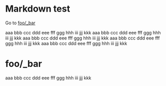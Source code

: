 # Markdown test

Go to [foo/_bar](#foobar)

aaa
bbb
ccc
ddd
eee
fff
ggg
hhh
iii
jjj
kkk
aaa
bbb
ccc
ddd
eee
fff
ggg
hhh
iii
jjj
kkk
aaa
bbb
ccc
ddd
eee
fff
ggg
hhh
iii
jjj
kkk
aaa
bbb
ccc
ddd
eee
fff
ggg
hhh
iii
jjj
kkk
aaa
bbb
ccc
ddd
eee
fff
ggg
hhh
iii
jjj
kkk

# foo/_bar

aaa
bbb
ccc
ddd
eee
fff
ggg
hhh
iii
jjj
kkk
